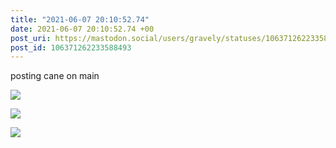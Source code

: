 ```yaml
---
title: "2021-06-07 20:10:52.74"
date: 2021-06-07 20:10:52.74 +00
post_uri: https://mastodon.social/users/gravely/statuses/106371262233588493
post_id: 106371262233588493
---
```

posting cane on main


![](/images/106371261880413482.jpg)

![](/images/106371262018914189.jpg)

![](/images/106371262131668034.jpg)

